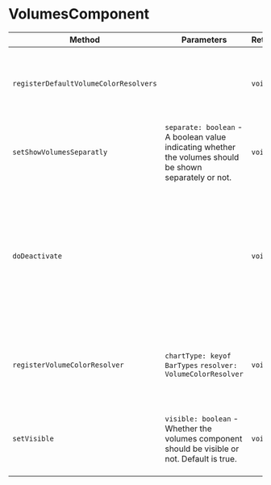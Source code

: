 # VolumesComponent


|Method|Parameters|Returns|Description|
|---|---|---|---|
|`registerDefaultVolumeColorResolvers`||`void`|Registers default volume color resolvers for candle, line and bar charts|
|`setShowVolumesSeparatly`|`separate: boolean` - A boolean value indicating whether the volumes should be shown separately or not.|`void`|Sets whether the volumes should be shown separately or not.|
|`doDeactivate`||`void`|This method deactivates the current component by calling the superclass doDeactivate method and setting the visibility of the component to false.|
|`registerVolumeColorResolver`|`chartType: keyof BarTypes` `resolver: VolumeColorResolver` |`void`|You can use this method to determine volumes' color for specified chart type.|
|`setVisible`|`visible: boolean` - Whether the volumes component should be visible or not. Default is true.|`void`|Sets the visibility of the volumes component and updates the canvas accordingly.|
